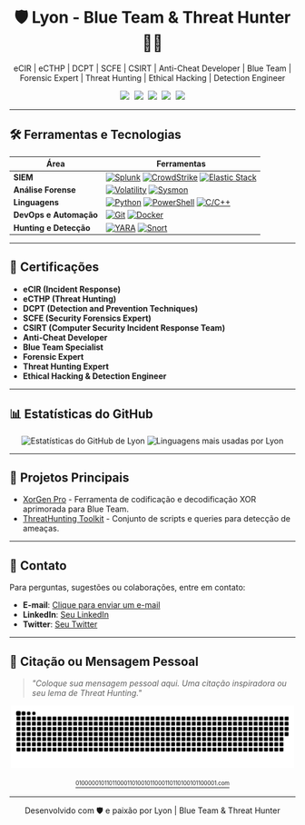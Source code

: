<!-- Título -->
<h1 align="center" title="Bem-vindo ao meu perfil 👋">🛡️ Lyon - Blue Team & Threat Hunter 🕵️‍♂️</h1>

<!-- Descrição Profissional -->
<p align="center">
eCIR | eCTHP | DCPT | SCFE | CSIRT | Anti-Cheat Developer | Blue Team | Forensic Expert | Threat Hunting | Ethical Hacking | Detection Engineer
</p>

<!-- Contato e Redes Sociais -->
<p align="center">
   <kbd>
  <a href="#" title="E-mail"><img src="https://img.shields.io/badge/Email-0078D4?style=flat&logo=microsoft-outlook&logoColor=white" /></a>
  <a href="#" title="LinkedIn"><img src="https://img.shields.io/badge/LinkedIn-0072b1?style=flat&logo=linkedin&logoColor=white" /></a>
  <a href="#" title="Twitter"><img src="https://img.shields.io/badge/Twitter-1DA1F2?style=flat&logo=twitter&logoColor=white" /></a>
  <a href="#" title="GitHub"><img src="https://img.shields.io/badge/GitHub-333333?style=flat&logo=github&logoColor=white" /></a>
  <a href="#" title="Mastodon"><img src="https://img.shields.io/badge/Mastodon-6364FF?style=flat&logo=mastodon&logoColor=white" /></a>
  </kbd>
</p>

---

## 🛠️ Ferramentas e Tecnologias

| **Área** | **Ferramentas** |
| - | - |
**SIEM** | [![Splunk](https://img.shields.io/badge/-Splunk-000000?style=flat&logo=splunk&logoColor=white)](https://www.splunk.com/) [![CrowdStrike](https://img.shields.io/badge/-CrowdStrike-F80000?style=flat&logo=crowdstrike&logoColor=white)](https://www.crowdstrike.com/) [![Elastic Stack](https://img.shields.io/badge/-Elastic_Stack-005571?style=flat&logo=elastic&logoColor=white)](https://www.elastic.co/elastic-stack/)
**Análise Forense** | [![Volatility](https://img.shields.io/badge/-Volatility-2A3B4D?style=flat)](https://www.volatilityfoundation.org/) [![Sysmon](https://img.shields.io/badge/-Sysmon-0078D4?style=flat&logo=microsoft&logoColor=white)](https://docs.microsoft.com/en-us/sysinternals/downloads/sysmon)
**Linguagens** | [![Python](https://img.shields.io/badge/-Python-3776AB?style=flat&logo=python&logoColor=white)](https://www.python.org/) [![PowerShell](https://img.shields.io/badge/-PowerShell-5391FE?style=flat&logo=powershell&logoColor=white)](https://docs.microsoft.com/en-us/powershell/) [![C/C++](https://img.shields.io/badge/-C/C++-00599C?style=flat&logo=c&logoColor=white)](https://isocpp.org/)
**DevOps e Automação** | [![Git](https://img.shields.io/badge/-Git-F05032?style=flat&logo=git&logoColor=white)](https://git-scm.com/) [![Docker](https://img.shields.io/badge/-Docker-2496ED?style=flat&logo=docker&logoColor=white)](https://www.docker.com/)
**Hunting e Detecção** | [![YARA](https://img.shields.io/badge/-YARA-000000?style=flat&logo=yara&logoColor=white)](https://virustotal.github.io/yara/) [![Snort](https://img.shields.io/badge/-Snort-800000?style=flat&logo=snort&logoColor=white)](https://www.snort.org/)

---

## 🏅 Certificações

- **eCIR (Incident Response)**
- **eCTHP (Threat Hunting)**
- **DCPT (Detection and Prevention Techniques)**
- **SCFE (Security Forensics Expert)**
- **CSIRT (Computer Security Incident Response Team)**
- **Anti-Cheat Developer**
- **Blue Team Specialist**
- **Forensic Expert**
- **Threat Hunting Expert**
- **Ethical Hacking & Detection Engineer**

---

## 📊 Estatísticas do GitHub

<p align="center">
  <img src="https://github-readme-stats.vercel.app/api?username=seu-usuario&show_icons=true&theme=blueberry" alt="Estatísticas do GitHub de Lyon" />
  <img src="https://github-readme-stats.vercel.app/api/top-langs/?username=seu-usuario&layout=compact&theme=blueberry" alt="Linguagens mais usadas por Lyon" />
</p>

---

## 📝 Projetos Principais

- [XorGen Pro](https://github.com/seu-usuario/xorgen-pro) - Ferramenta de codificação e decodificação XOR aprimorada para Blue Team.
- [ThreatHunting Toolkit](https://github.com/seu-usuario/threathunting-toolkit) - Conjunto de scripts e queries para detecção de ameaças.

---

## 💬 Contato

Para perguntas, sugestões ou colaborações, entre em contato:

- **E-mail**: [Clique para enviar um e-mail](mailto:seu-email@exemplo.com)
- **LinkedIn**: [Seu LinkedIn](#)
- **Twitter**: [Seu Twitter](#)

---

## 🚀 Citação ou Mensagem Pessoal

> *"Coloque sua mensagem pessoal aqui. Uma citação inspiradora ou seu lema de Threat Hunting."*

</p>
</details>

<!-- Snek -->   
<p align="center">
<a href="https://gitstar-ranking.com/Lissy93" title="Snek 🐍"><img width="500" src="https://raw.githubusercontent.com/Lissy93/Lissy93/master/assets/github-snake.svg" /></a>
</p>

</details>

<p align="center"><a href="https://010000010110110001101001011000110110100101100001.com/"><sup><sub>010000010110110001101001011000110110100101100001.com</sub></sup></a></p>


---

<p align="center">
  Desenvolvido com 🛡️ e paixão por Lyon | Blue Team & Threat Hunter
</p>
